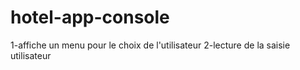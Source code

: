 # hotel-app-console

1-affiche un menu pour le choix de l'utilisateur 
2-lecture de la saisie utilisateur
